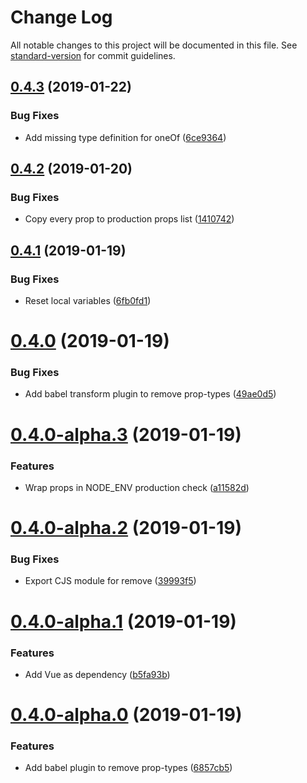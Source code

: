 # Change Log

All notable changes to this project will be documented in this file. See [standard-version](https://github.com/conventional-changelog/standard-version) for commit guidelines.

<a name="0.4.3"></a>
## [0.4.3](https://github.com/znck/vue-prop-types/compare/v0.4.2...v0.4.3) (2019-01-22)


### Bug Fixes

* Add missing type definition for oneOf ([6ce9364](https://github.com/znck/vue-prop-types/commit/6ce9364))



<a name="0.4.2"></a>
## [0.4.2](https://github.com/znck/vue-prop-types/compare/v0.4.1...v0.4.2) (2019-01-20)


### Bug Fixes

* Copy every prop to production props list ([1410742](https://github.com/znck/vue-prop-types/commit/1410742))



<a name="0.4.1"></a>
## [0.4.1](https://github.com/znck/vue-prop-types/compare/v0.4.0...v0.4.1) (2019-01-19)


### Bug Fixes

* Reset local variables ([6fb0fd1](https://github.com/znck/vue-prop-types/commit/6fb0fd1))



<a name="0.4.0"></a>
# [0.4.0](https://github.com/znck/vue-prop-types/compare/v0.4.0-alpha.3...v0.4.0) (2019-01-19)


### Bug Fixes

* Add babel transform plugin to remove prop-types ([49ae0d5](https://github.com/znck/vue-prop-types/commit/49ae0d5))



<a name="0.4.0-alpha.3"></a>
# [0.4.0-alpha.3](https://github.com/znck/vue-prop-types/compare/v0.4.0-alpha.2...v0.4.0-alpha.3) (2019-01-19)


### Features

* Wrap props in NODE_ENV production check ([a11582d](https://github.com/znck/vue-prop-types/commit/a11582d))



<a name="0.4.0-alpha.2"></a>
# [0.4.0-alpha.2](https://github.com/znck/vue-prop-types/compare/v0.4.0-alpha.1...v0.4.0-alpha.2) (2019-01-19)


### Bug Fixes

* Export CJS module for remove ([39993f5](https://github.com/znck/vue-prop-types/commit/39993f5))



<a name="0.4.0-alpha.1"></a>
# [0.4.0-alpha.1](https://github.com/znck/vue-prop-types/compare/v0.4.0-alpha.0...v0.4.0-alpha.1) (2019-01-19)


### Features

* Add Vue as dependency ([b5fa93b](https://github.com/znck/vue-prop-types/commit/b5fa93b))



<a name="0.4.0-alpha.0"></a>
# [0.4.0-alpha.0](https://github.com/znck/vue-prop-types/compare/v0.3.4...v0.4.0-alpha.0) (2019-01-19)


### Features

* Add babel plugin to remove prop-types ([6857cb5](https://github.com/znck/vue-prop-types/commit/6857cb5))

